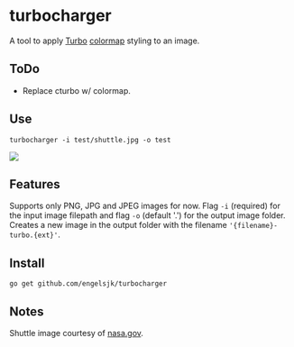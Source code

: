 # turbocharger

A tool to apply [Turbo](https://ai.googleblog.com/2019/08/turbo-improved-rainbow-colormap-for.html) [colormap](https://github.com/engelsjk/cturbo) styling to an image.

## ToDo

* Replace cturbo w/ colormap.

## Use

```
turbocharger -i test/shuttle.jpg -o test
```

![](test/shuttle-turbo.jpg)

## Features

Supports only PNG, JPG and JPEG images for now. Flag ```-i``` (required) for the input image filepath and flag ```-o``` (default '.') for the output image folder. Creates a new image in the output folder with the filename ```'{filename}-turbo.{ext}'```. 


## Install

```
go get github.com/engelsjk/turbocharger
```

## Notes

Shuttle image courtesy of [nasa.gov](https://www.nasa.gov/mission_pages/shuttle/shuttlemissions/sts132/multimedia/fd1/Image_Gallery_Collection_archive_6.html).
